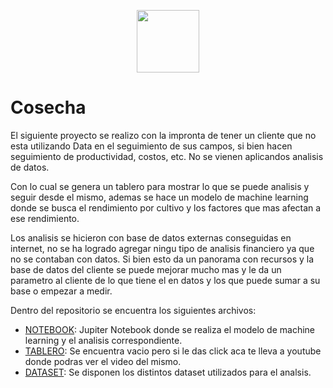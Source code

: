 <p align='center'>
  <img src="https://i.ibb.co/kM7qWsS/logo1.png" width="100">
</p>

# Cosecha

El siguiente proyecto se realizo con la impronta de tener un cliente que no esta utilizando Data en el seguimiento de sus campos, si bien hacen seguimiento de productividad, costos, etc. No se vienen aplicandos analisis de datos.

Con lo cual se genera un tablero para mostrar lo que se puede analisis y seguir desde el mismo, ademas se hace un modelo de machine learning donde se busca el rendimiento por cultivo y los factores que mas afectan a ese rendimiento. 

Los analisis se hicieron con base de datos externas conseguidas en internet, no se ha logrado agregar ningu tipo de analisis financiero ya que no se contaban con datos. Si bien esto da un panorama con recursos y la base de datos del cliente se puede mejorar mucho mas y le da un parametro al cliente de lo que tiene el en datos y los que puede sumar a su base o empezar a medir.

Dentro del repositorio se encuentra los siguientes archivos:

- [NOTEBOOK](https://github.com/MatB1988/Cosecha/Notebook): Jupiter Notebook donde se realiza el modelo de machine learning y el analisis correspondiente.
- [TABLERO](https://youtu.be/CuFLqRLiQw0): Se encuentra vacio pero si le das click aca te lleva a youtube donde podras ver el video del mismo.
- [DATASET](https://github.com/MatB1988/Cosecha/Dataset): Se disponen los distintos dataset utilizados para el analsis.